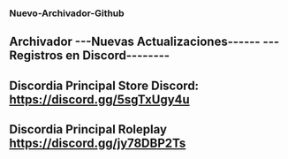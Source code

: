 ###  Nuevo-Archivador-Github #####
Archivador
---Nuevas Actualizaciones------
---Registros en Discord--------
-------------------------------
Discordia Principal Store 
Discord: https://discord.gg/5sgTxUgy4u
-------------------------------
Discordia Principal Roleplay 
https://discord.gg/jy78DBP2Ts 
-------------------------------
